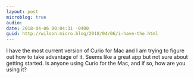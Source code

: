 ```yaml
---
layout: post
microblog: true
audio: 
date: 2018-04-06 00:04:31 -0400
guid: http://wilson.micro.blog/2018/04/06/i-have-the.html
---
```

I have the most current version of Curio for Mac and I am trying to figure out how to take advantage of it. Seems like a great app but not sure about getting started. Is anyone using Curio for the Mac, and if so, how are you using it?
